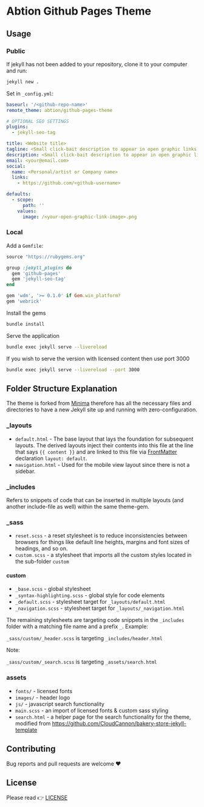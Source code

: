 # Abtion Github Pages Theme

## Usage 

### Public

If jekyll has not been added to your repository, clone it to your computer and run:

```sh
jekyll new .
```

Set in `_config.yml`:

```yml
baseurl: '/<github-repo-name>'
remote_theme: abtion/github-pages-theme

# OPTIONAL SEO SETTINGS
plugins:
  - jekyll-seo-tag

title: <Website title>
tagline: <Small click-bait description to appear in open graphic links)>
description: <Small click-bait description to appear in open graphic links)>
email: <your@email.com>
social:
  name: <Personal/artist or Company name>
  links:
    - https://github.com/<github-username>

defaults:
  - scope:
      path: ''
    values:
      image: /<your-open-graphic-link-image>.png
```

### Local

Add a `Gemfile`:

```ruby
source "https://rubygems.org"

group :jekyll_plugins do
  gem 'github-pages'
  gem 'jekyll-seo-tag'
end

gem 'wdm', '>= 0.1.0' if Gem.win_platform?
gem 'webrick'
```

Install the gems

```sh
bundle install
```

Serve the application

```sh
bundle exec jekyll serve --livereload
```

If you wish to serve the version with licensed content then use port 3000

```sh
bundle exec jekyll serve --livereload --port 3000
```

## Folder Structure Explanation

The theme is forked from [Minima](https://github.com/jekyll/minima) therefore has all the necessary files and directories to have a new Jekyll site up and running with zero-configuration.

### _layouts

- `default.html` - The base layout that lays the foundation for subsequent layouts. The derived layouts inject their contents into this file at the line that says `{{ content }}` and are linked to this file via [FrontMatter](https://jekyllrb.com/docs/frontmatter/) declaration `layout: default`.
- `navigation.html` - Used for the mobile view layout since there is not a sidebar.

### _includes

Refers to snippets of code that can be inserted in multiple layouts (and another include-file as well) within the same theme-gem.

### _sass

- `reset.scss` - a reset stylesheet is to reduce inconsistencies between browsers for things like default line heights, margins and font sizes of headings, and so on.
- `custom.scss` - a stylesheet that imports all the custom styles located in the sub-folder `custom`

#### custom

- `_base.scss` - global stylesheet
- `_syntax-highlighting.scss` - global style for code elements
- `_default.scss` - stylesheet target for `_layouts/default.html`
- `_navigation.scss` - stylesheet target for `_layouts/_navigation.html`

The remaining stylesheets are targeting code snippets in the `_includes` folder with a matching file name and a prefix `_`. Example: 

`_sass/custom/_header.scss` is targeting `_includes/header.html`

Note:

`_sass/custom/_search.scss` is targeting `_assets/search.html`

### assets

- `fonts/` - licensed fonts
- `images/` - header logo
- `js/` - javascript search functionality
- `main.scss` - an import of licensed fonts & custom sass styling
- `search.html` - a helper page for the search functionality for the theme, modified from https://github.com/CloudCannon/bakery-store-jekyll-template

## Contributing

Bug reports and pull requests are welcome ❤️

## License

Please read 👉 [LICENSE]([https://link](https://github.com/abtion/github-pages-theme/blob/master/LICENSE.txt))
